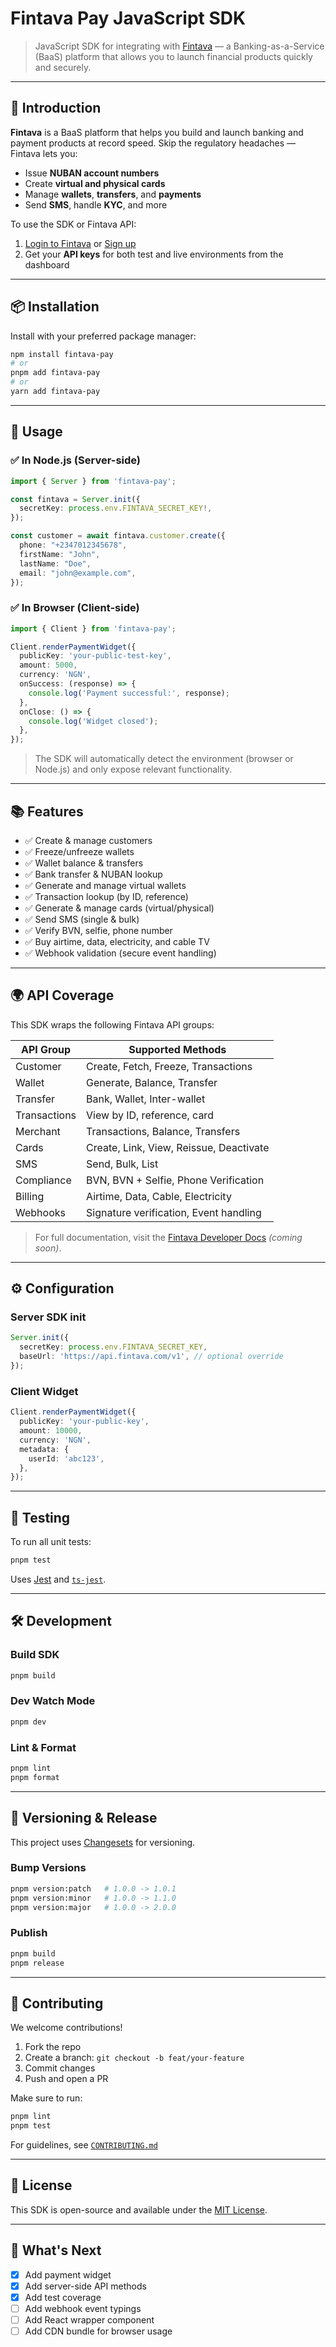 # Fintava Pay JavaScript SDK

> JavaScript SDK for integrating with [Fintava](https://fintava.com) — a Banking-as-a-Service (BaaS) platform that allows you to launch financial products quickly and securely.

---

## 🚀 Introduction

**Fintava** is a BaaS platform that helps you build and launch banking and payment products at record speed. Skip the regulatory headaches — Fintava lets you:

- Issue **NUBAN account numbers**
- Create **virtual and physical cards**
- Manage **wallets**, **transfers**, and **payments**
- Send **SMS**, handle **KYC**, and more

To use the SDK or Fintava API:

1. [Login to Fintava](https://fintava.com/login) or [Sign up](https://fintava.com/signup)
2. Get your **API keys** for both test and live environments from the dashboard

---

## 📦 Installation

Install with your preferred package manager:

```bash
npm install fintava-pay
# or
pnpm add fintava-pay
# or
yarn add fintava-pay
```

---

## 🧠 Usage

### ✅ In Node.js (Server-side)

```ts
import { Server } from 'fintava-pay';

const fintava = Server.init({
  secretKey: process.env.FINTAVA_SECRET_KEY!,
});

const customer = await fintava.customer.create({
  phone: "+2347012345678",
  firstName: "John",
  lastName: "Doe",
  email: "john@example.com",
});
```

### ✅ In Browser (Client-side)

```ts
import { Client } from 'fintava-pay';

Client.renderPaymentWidget({
  publicKey: 'your-public-test-key',
  amount: 5000,
  currency: 'NGN',
  onSuccess: (response) => {
    console.log('Payment successful:', response);
  },
  onClose: () => {
    console.log('Widget closed');
  },
});
```

> The SDK will automatically detect the environment (browser or Node.js) and only expose relevant functionality.

---

## 📚 Features

- ✅ Create & manage customers
- ✅ Freeze/unfreeze wallets
- ✅ Wallet balance & transfers
- ✅ Bank transfer & NUBAN lookup
- ✅ Generate and manage virtual wallets
- ✅ Transaction lookup (by ID, reference)
- ✅ Generate & manage cards (virtual/physical)
- ✅ Send SMS (single & bulk)
- ✅ Verify BVN, selfie, phone number
- ✅ Buy airtime, data, electricity, and cable TV
- ✅ Webhook validation (secure event handling)

---

## 🌍 API Coverage

This SDK wraps the following Fintava API groups:

| API Group        | Supported Methods                     |
|------------------|----------------------------------------|
| Customer         | Create, Fetch, Freeze, Transactions    |
| Wallet           | Generate, Balance, Transfer            |
| Transfer         | Bank, Wallet, Inter-wallet             |
| Transactions     | View by ID, reference, card            |
| Merchant         | Transactions, Balance, Transfers       |
| Cards            | Create, Link, View, Reissue, Deactivate |
| SMS              | Send, Bulk, List                       |
| Compliance       | BVN, BVN + Selfie, Phone Verification  |
| Billing          | Airtime, Data, Cable, Electricity      |
| Webhooks         | Signature verification, Event handling |

> For full documentation, visit the [Fintava Developer Docs](https://fintava.com/docs) _(coming soon)_.

---

## ⚙️ Configuration

### Server SDK init

```ts
Server.init({
  secretKey: process.env.FINTAVA_SECRET_KEY,
  baseUrl: 'https://api.fintava.com/v1', // optional override
});
```

### Client Widget

```ts
Client.renderPaymentWidget({
  publicKey: 'your-public-key',
  amount: 10000,
  currency: 'NGN',
  metadata: {
    userId: 'abc123',
  },
});
```

---

## 🧪 Testing

To run all unit tests:

```bash
pnpm test
```

Uses [Jest](https://jestjs.io) and [`ts-jest`](https://github.com/kulshekhar/ts-jest).

---

## 🛠 Development

### Build SDK

```bash
pnpm build
```

### Dev Watch Mode

```bash
pnpm dev
```

### Lint & Format

```bash
pnpm lint
pnpm format
```

---

## 🚀 Versioning & Release

This project uses [Changesets](https://github.com/changesets/changesets) for versioning.

### Bump Versions

```bash
pnpm version:patch   # 1.0.0 -> 1.0.1
pnpm version:minor   # 1.0.0 -> 1.1.0
pnpm version:major   # 1.0.0 -> 2.0.0
```

### Publish

```bash
pnpm build
pnpm release
```

---

## 🤝 Contributing

We welcome contributions!

1. Fork the repo
2. Create a branch: `git checkout -b feat/your-feature`
3. Commit changes
4. Push and open a PR

Make sure to run:

```bash
pnpm lint
pnpm test
```

For guidelines, see [`CONTRIBUTING.md`](./CONTRIBUTING.md)

---

## 📄 License

This SDK is open-source and available under the [MIT License](./LICENSE).

---

## 🏁 What's Next

- [x] Add payment widget
- [x] Add server-side API methods
- [x] Add test coverage
- [ ] Add webhook event typings
- [ ] Add React wrapper component
- [ ] Add CDN bundle for browser usage
